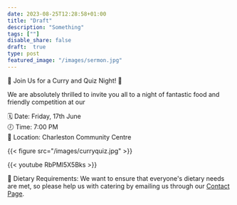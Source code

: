 ```yaml
---
date: 2023-08-25T12:28:58+01:00
title: "Draft"
description: "Something"
tags: [""]
disable_share: false
draft:  true
type: post
featured_image: "/images/sermon.jpg"
---
```

🎉 Join Us for a Curry and Quiz Night! 🎉

We are absolutely thrilled to invite you all to a night of fantastic food and friendly competition at our 

🗓️ Date: Friday, 17th June </br>
🕖 Time: 7:00 PM </br>
🏢 Location: Charleston Community Centre</br>

{{< figure src="/images/curryquiz.jpg" >}}

{{< youtube RbPMl5X5Bks >}}

🥗 Dietary Requirements:
We want to ensure that everyone's dietary needs are met, so please help us with catering by emailing us through our [Contact Page](../../../../contact/#contact-form). 

